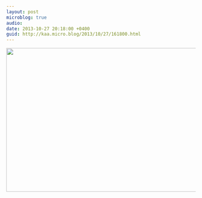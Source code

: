 ```yaml
---
layout: post
microblog: true
audio: 
date: 2013-10-27 20:18:00 +0400
guid: http://kaa.micro.blog/2013/10/27/161800.html
---
```

<img src="https://www.kaa.bz/uploads/2018/8e1d6ee226.jpg" alt="" width="840" height="382" class="alignnone size-full wp-image-995" />
